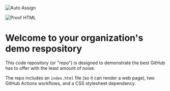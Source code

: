 ![Auto Assign](https://github.com/jk7a/demo-repository/actions/workflows/auto-assign.yml/badge.svg)

![Proof HTML](https://github.com/jk7a/demo-repository/actions/workflows/proof-html.yml/badge.svg)

# Welcome to your organization's demo respository
This code repository (or "repo") is designed to demonstrate the best GitHub has to offer with the least amount of noise.

The repo includes an `index.html` file (so it can render a web page), two GitHub Actions workflows, and a CSS stylesheet dependency.

